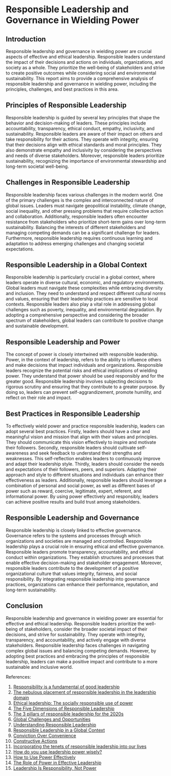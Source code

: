 # Responsible Leadership and Governance in Wielding Power

## Introduction

Responsible leadership and governance in wielding power are crucial aspects of effective and ethical leadership. Responsible leaders understand the impact of their decisions and actions on individuals, organizations, and society as a whole. They prioritize the well-being of stakeholders and strive to create positive outcomes while considering social and environmental sustainability. This report aims to provide a comprehensive analysis of responsible leadership and governance in wielding power, including the principles, challenges, and best practices in this area.

## Principles of Responsible Leadership

Responsible leadership is guided by several key principles that shape the behavior and decision-making of leaders. These principles include accountability, transparency, ethical conduct, empathy, inclusivity, and sustainability. Responsible leaders are aware of their impact on others and take responsibility for their actions. They operate with integrity, ensuring that their decisions align with ethical standards and moral principles. They also demonstrate empathy and inclusivity by considering the perspectives and needs of diverse stakeholders. Moreover, responsible leaders prioritize sustainability, recognizing the importance of environmental stewardship and long-term societal well-being.

## Challenges in Responsible Leadership

Responsible leadership faces various challenges in the modern world. One of the primary challenges is the complex and interconnected nature of global issues. Leaders must navigate geopolitical instability, climate change, social inequality, and other pressing problems that require collective action and collaboration. Additionally, responsible leaders often encounter resistance from stakeholders who prioritize short-term gains over long-term sustainability. Balancing the interests of different stakeholders and managing competing demands can be a significant challenge for leaders. Furthermore, responsible leadership requires continuous learning and adaptation to address emerging challenges and changing societal expectations.

## Responsible Leadership in a Global Context

Responsible leadership is particularly crucial in a global context, where leaders operate in diverse cultural, economic, and regulatory environments. Global leaders must navigate these complexities while embracing diversity and inclusion. They need to understand and respect different cultural norms and values, ensuring that their leadership practices are sensitive to local contexts. Responsible leaders also play a vital role in addressing global challenges such as poverty, inequality, and environmental degradation. By adopting a comprehensive perspective and considering the broader spectrum of stakeholders, global leaders can contribute to positive change and sustainable development.

## Responsible Leadership and Power

The concept of power is closely intertwined with responsible leadership. Power, in the context of leadership, refers to the ability to influence others and make decisions that impact individuals and organizations. Responsible leaders recognize the potential risks and ethical implications of wielding power. They understand that power should be used responsibly and for the greater good. Responsible leadership involves subjecting decisions to rigorous scrutiny and ensuring that they contribute to a greater purpose. By doing so, leaders can prevent self-aggrandizement, promote humility, and reflect on their role and impact.

## Best Practices in Responsible Leadership

To effectively wield power and practice responsible leadership, leaders can adopt several best practices. Firstly, leaders should have a clear and meaningful vision and mission that align with their values and principles. They should communicate this vision effectively to inspire and motivate their followers. Secondly, responsible leaders should cultivate self-awareness and seek feedback to understand their strengths and weaknesses. This self-reflection enables leaders to continuously improve and adapt their leadership style. Thirdly, leaders should consider the needs and expectations of their followers, peers, and superiors. Adapting their approach and style to different situations and individuals can enhance their effectiveness as leaders. Additionally, responsible leaders should leverage a combination of personal and social power, as well as different bases of power such as reward, coercive, legitimate, expert, referent, and informational power. By using power effectively and responsibly, leaders can achieve positive results and build trust among stakeholders.

## Responsible Leadership and Governance

Responsible leadership is closely linked to effective governance. Governance refers to the systems and processes through which organizations and societies are managed and controlled. Responsible leadership plays a crucial role in ensuring ethical and effective governance. Responsible leaders promote transparency, accountability, and ethical conduct within organizations. They establish structures and processes that enable effective decision-making and stakeholder engagement. Moreover, responsible leaders contribute to the development of a positive organizational culture that values integrity, fairness, and social responsibility. By integrating responsible leadership into governance practices, organizations can enhance their performance, reputation, and long-term sustainability.

## Conclusion

Responsible leadership and governance in wielding power are essential for effective and ethical leadership. Responsible leaders prioritize the well-being of stakeholders, consider the broader societal impact of their decisions, and strive for sustainability. They operate with integrity, transparency, and accountability, and actively engage with diverse stakeholders. Responsible leadership faces challenges in navigating complex global issues and balancing competing demands. However, by adopting best practices and embracing the principles of responsible leadership, leaders can make a positive impact and contribute to a more sustainable and inclusive world.

References:

1. [Responsibility is a fundamental of good leadership](https://link.springer.com/article/10.1365/s42681-020-00007-0)
2. [The nebulous placement of responsible leadership in the leadership domain](https://onlinelibrary.wiley.com/doi/10.1111/basr.12331)
3. [Ethical leadership: The socially responsible use of power](https://www.cambridge.org/core/books/power-and-interdependence-in-organizations/ethical-leadership-the-socially-responsible-use-of-power/2471C1F25BC66F8EA5E3CF1000F4FB90)
4. [The Five Dimensions of Responsible Leadership](https://knowledge.insead.edu/responsibility/five-dimensions-responsible-leadership)
5. [The 3 pillars of responsible leadership for the 2020s](https://www.weforum.org/agenda/2020/01/responsible-leadership-corporations-stakeholders-ygls/)
6. [Global Challenges and Opportunities](https://www.thecrl.org/articles/83-responsible-leadership-global-context)
7. [Understanding Responsible Leadership](https://www.thecrl.org/articles/83-responsible-leadership-global-context)
8. [Responsible Leadership in a Global Context](https://www.thecrl.org/articles/83-responsible-leadership-global-context)
9. [Conviction Over Convenience](https://www.thecrl.org/articles/83-responsible-leadership-global-context)
10. [Constructive Actions](https://www.thecrl.org/articles/83-responsible-leadership-global-context)
11. [Incorporating the tenets of responsible leadership into our lives](https://www.thecrl.org/articles/83-responsible-leadership-global-context)
12. [How do you use leadership power wisely?](https://www.linkedin.com/advice/1/how-do-you-use-leadership-power-wisely-skills-leadership)
13. [How to Use Power Effectively](https://hbr.org/2010/06/how-to-use-power-effectively)
14. [The Role of Power in Effective Leadership](https://www.ccl.org/articles/leading-effectively-articles/the-role-of-power-in-effective-leadership/)
15. [Leadership Is Responsibility, Not Power](https://www.gsb.stanford.edu/insights/leadership-responsibility-not-power)